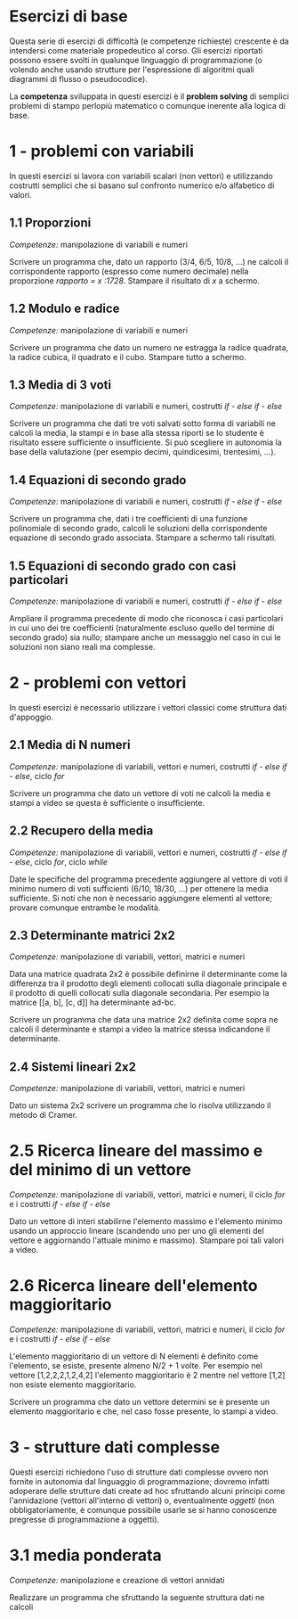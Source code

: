 Esercizi di base
===

Questa serie di esercizi di difficoltà (e competenze richieste) crescente è da intendersi come materiale propedeutico al corso. Gli esercizi riportati possono essere svolti in qualunque linguaggio di programmazione (o volendo anche usando strutture per l'espressione di algoritmi quali diagrammi di flusso o pseudocodice).

La **competenza** sviluppata in questi esercizi è il **problem solving** di semplici problemi di stampo perlopiù matematico o comunque inerente alla logica di base.

# 1 - problemi con variabili
In questi esercizi si lavora con variabili scalari (non vettori) e utilizzando costrutti semplici che si basano sul confronto numerico e/o alfabetico di valori.

## 1.1 Proporzioni
_Competenze:_ manipolazione di variabili e numeri

Scrivere un programma che, dato un rapporto (3/4, 6/5, 10/8, ...) ne calcoli il corrispondente rapporto (espresso come numero decimale) nella proporzione _rapporto = x :1728_. Stampare il risultato di _x_ a schermo.

## 1.2 Modulo e radice
_Competenze:_ manipolazione di variabili e numeri

Scrivere un programma che dato un numero ne estragga la radice quadrata, la radice cubica, il quadrato e il cubo. Stampare tutto a schermo.

## 1.3 Media di 3 voti
_Competenze:_ manipolazione di variabili e numeri, costrutti _if - else if - else_

Scrivere un programma che dati tre voti salvati sotto forma di variabili ne calcoli la media, la stampi e in base alla stessa riporti se lo studente è risultato essere sufficiente o insufficiente. Si può scegliere in autonomia la base della valutazione (per esempio decimi, quindicesimi, trentesimi, ...).

## 1.4 Equazioni di secondo grado
_Competenze:_ manipolazione di variabili e numeri, costrutti _if - else if - else_

Scrivere un programma che, dati i tre coefficienti di una funzione polinomiale di secondo grado, calcoli le soluzioni della corrispondente equazione di secondo grado associata. Stampare a schermo tali risultati.

## 1.5 Equazioni di secondo grado con casi particolari
_Competenze:_ manipolazione di variabili e numeri, costrutti _if - else if - else_

Ampliare il programma precedente di modo che riconosca i casi particolari in cui uno dei tre coefficienti (naturalmente escluso quello del termine di secondo grado) sia nullo; stampare anche un messaggio nel caso in cui le soluzioni non siano reali ma complesse.

# 2 - problemi con vettori
In questi esercizi è necessario utilizzare i vettori classici come struttura dati d'appoggio.

## 2.1 Media di N numeri
_Competenze:_ manipolazione di variabili, vettori e numeri, costrutti _if - else if - else_, ciclo _for_

Scrivere un programma che dato un vettore di voti ne calcoli la media e stampi a video se questa è sufficiente o insufficiente.

## 2.2 Recupero della media
_Competenze:_ manipolazione di variabili, vettori e numeri, costrutti _if - else if - else_, ciclo _for_, ciclo _while_

Date le specifiche del programma precedente aggiungere al vettore di voti il minimo numero di voti sufficienti (6/10, 18/30, ...) per ottenere la media sufficiente. Si noti che non è necessario aggiungere elementi al vettore; provare comunque entrambe le modalità.

## 2.3 Determinante matrici 2x2
_Competenze:_ manipolazione di variabili, vettori, matrici e numeri

Data una matrice quadrata 2x2 è possibile definirne il determinante come la differenza tra il prodotto degli elementi collocati sulla diagonale principale e il prodotto di quelli collocati sulla diagonale secondaria. Per esempio la matrice [[a, b], [c, d]] ha determinante ad-bc.

Scrivere un programma che data una matrice 2x2 definita come sopra ne calcoli il determinante e stampi a video la matrice stessa indicandone il determinante.

## 2.4 Sistemi lineari 2x2
_Competenze:_ manipolazione di variabili, vettori, matrici e numeri

Dato un sistema 2x2 scrivere un programma che lo risolva utilizzando il metodo di Cramer.

# 2.5 Ricerca lineare del massimo e del minimo di un vettore
_Competenze:_ manipolazione di variabili, vettori, matrici e numeri, il ciclo _for_ e i costrutti _if - else if - else_

Dato un vettore di interi stabilirne l'elemento massimo e l'elemento minimo usando un approccio lineare (scandendo uno per uno gli elementi del vettore e aggiornando l'attuale minimo e massimo). Stampare poi tali valori a video.

# 2.6 Ricerca lineare dell'elemento maggioritario
_Competenze:_ manipolazione di variabili, vettori, matrici e numeri, il ciclo _for_ e i costrutti _if - else if - else_

L'elemento maggioritario di un vettore di N elementi è definito come l'elemento, se esiste, presente almeno N/2 + 1 volte. Per esempio nel vettore [1,2,2,2,1,2,4,2] l'elemento maggioritario è 2 mentre nel vettore [1,2] non esiste elemento maggioritario.

Scrivere un programma che dato un vettore determini se è presente un elemento maggioritario e che, nel caso fosse presente, lo stampi a video.

# 3 - strutture dati complesse
Questi esercizi richiedono l'uso di strutture dati complesse ovvero non fornite in autonomia dal linguaggio di programmazione; dovremo infatti adoperare delle strutture dati create ad hoc sfruttando alcuni principi come l'annidazione (vettori all'interno di vettori) o, eventualmente _oggetti_ (non obbligatoriamente, è comunque possibile usarle se si hanno conoscenze pregresse di programmazione a oggetti).

# 3.1 media ponderata
_Competenze:_ manipolazione e creazione di vettori annidati

Realizzare un programma che sfruttando la seguente struttura dati ne calcoli 